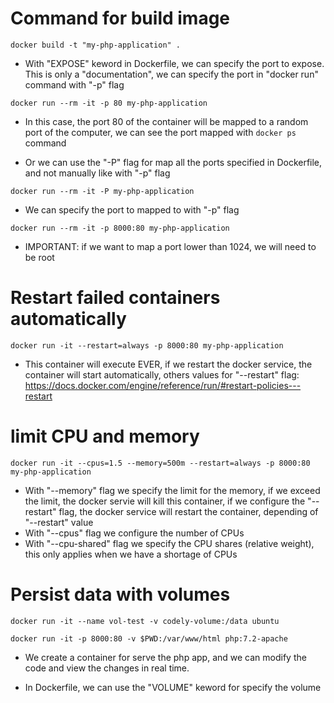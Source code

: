 # Command for build image
```
docker build -t "my-php-application" .
```

- With "EXPOSE" keword in Dockerfile, we can specify the port to expose. This is only a "documentation", we can specify the port in "docker run" command with "-p" flag
```
docker run --rm -it -p 80 my-php-application
```
- In this case, the port 80 of the container will be mapped to a random port of the computer, we can see the port mapped with `docker ps` command

- Or we can use the "-P" flag for map all the ports specified in Dockerfile, and not manually like with "-p" flag
```
docker run --rm -it -P my-php-application
```

- We can specify the port to mapped to with "-p" flag
```
docker run --rm -it -p 8000:80 my-php-application
```

- IMPORTANT: if we want to map a port lower than 1024, we will need to be root

# Restart failed containers automatically
```
docker run -it --restart=always -p 8000:80 my-php-application
```
- This container will execute EVER, if we restart the docker service, the container will start automatically, others values for "--restart" flag: https://docs.docker.com/engine/reference/run/#restart-policies---restart

# limit CPU and memory
```
docker run -it --cpus=1.5 --memory=500m --restart=always -p 8000:80 my-php-application
```
- With "--memory" flag we specify the limit for the memory, if we exceed the limit, the docker servie will kill this container, if we configure the "--restart" flag, the docker service will restart the container, depending of "--restart" value
- With "--cpus" flag we configure the number of CPUs
- With "--cpu-shared" flag we specify the CPU shares (relative weight), this only applies when we have a shortage of CPUs

# Persist data with volumes
```
docker run -it --name vol-test -v codely-volume:/data ubuntu
```

```
docker run -it -p 8000:80 -v $PWD:/var/www/html php:7.2-apache
```
- We create a container for serve the php app, and we can modify the code and view the changes in real time.

- In Dockerfile, we can use the "VOLUME" keword for specify the volume
